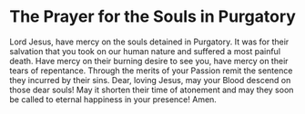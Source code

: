 # The Prayer for the Souls in Purgatory

Lord Jesus, have mercy on the souls detained in Purgatory. It was for their salvation that you took on our human nature and suffered a most painful death. Have mercy on their burning desire to see you, have mercy on their tears of repentance. Through the merits of your Passion remit the sentence they incurred by their sins. Dear, loving Jesus, may your Blood descend on those dear souls! May it shorten their time of atonement and may they soon be called to eternal happiness in your presence! Amen.
